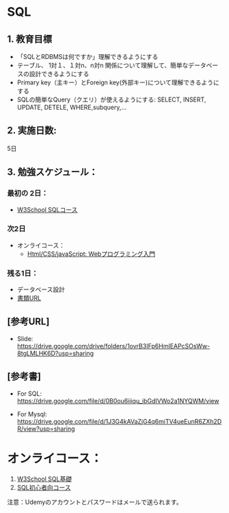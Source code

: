 # SQL

## 1. 教育目標
- 「SQLとRDBMSは何ですか」理解できるようにする
- テーブル、 1対１、１対n、n対n 関係について理解して、簡単なデータベースの設計できるようにする
- Primary key（主キー）とForeign key(外部キー)について理解できるようにする
- SQLの簡単なQuery（クエリ）が使えるようにする: SELECT, INSERT, UPDATE,  DETELE, WHERE,subquery,...

## 2. 実施日数:
5日

## 3. 勉強スケジュール：

### 最初の 2日：
- [W3School SQLコース](https://www.w3schools.com/sql/default.asp)
 
### 次2日
- オンライコース：
  - [Html/CSS/javaScript: Webプログラミング入門](https://www.udemy.com/course/html-css-js/learn/lecture/7965502?start=705#overview)

### 残る1日：
- データベース設計
- [書類URL]()

## [参考URL]
- Slide: https://drive.google.com/drive/folders/1ovrB3IFp6HmIEAPcSOsWw-8tgLMLHK6D?usp=sharing

## [参考書]
- For SQL: https://drive.google.com/file/d/0B0ou6iiiqu_ibGdIVWo2a1NYQWM/view

- For Mysql: https://drive.google.com/file/d/1J3G4kAVaZjG4q6miTV4ueEunR6ZXh2DR/view?usp=sharing

# オンライコース：
1. [W3School SQL基礎](https://www.w3schools.com/sql/default.asp)
2. [SQL初心者向コース](https://www.udemy.com/course/standard-sql-for-beginners/learn/lecture/9424616?start=0#overview)

注意：Udemyのアカウントとパスワードはメールで送られます。

